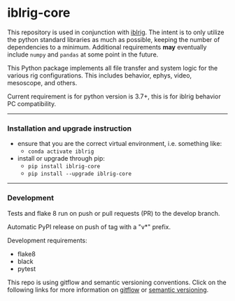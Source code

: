 # iblrig-core

This repository is used in conjunction with [iblrig](https://github.com/int-brain-lab/iblrig). The intent is to only utilize the python standard libraries as much as possible, keeping the number of dependencies to a minimum. Additional requirements **may** eventually include `numpy` and `pandas` at some point in the future.

This Python package implements all file transfer and system logic for the various rig configurations. This includes behavior, ephys, video, mesoscope, and others.

Current requirement is for python version is 3.7+, this is for iblrig behavior PC compatibility.

---
### Installation and upgrade instruction
- ensure that you are the correct virtual environment, i.e. something like: 
  - `conda activate iblrig`
- install or upgrade through pip: 
  - `pip install iblrig-core` 
  - `pip install --upgrade iblrig-core`

---
### Development
Tests and flake 8 run on push or pull requests (PR) to the develop branch.

Automatic PyPI release on push of tag with a "v*" prefix.

Development requirements:
- flake8
- black
- pytest

This repo is using gitflow and semantic versioning conventions. Click on the following links for more information on [gitflow](https://www.atlassian.com/git/tutorials/comparing-workflows/gitflow-workflow) or [semantic versioning](https://semver.org/).